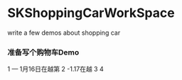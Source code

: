 # SKShoppingCarWorkSpace
write a few demos about shopping car

### 准备写个购物车Demo  
1 — 1月16日在越第
2 -1.17在越
3
4


